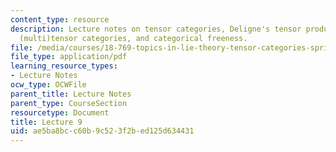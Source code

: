 ```yaml
---
content_type: resource
description: Lecture notes on tensor categories, Deligne's tensor product, fFinite
  (multi)tensor categories, and categorical freeness.
file: /media/courses/18-769-topics-in-lie-theory-tensor-categories-spring-2009/ae5ba8bcc60b9c523f2bed125d634431_MIT18_769S09_lec09.pdf
file_type: application/pdf
learning_resource_types:
- Lecture Notes
ocw_type: OCWFile
parent_title: Lecture Notes
parent_type: CourseSection
resourcetype: Document
title: Lecture 9
uid: ae5ba8bc-c60b-9c52-3f2b-ed125d634431
---
```

